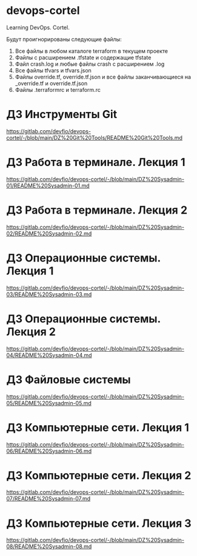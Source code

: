 # devops-cortel

Learning DevOps. Cortel.

Будут проигнорированы следующие файлы:

1. Все файлы в любом каталоге terraform в текущем проекте
2. Файлы с расширением .tfstate и содержащие tfstate
3. Файл crash.log и любые файлы crash с расширением .log
4. Все файлы tfvars и tfvars.json
5. Файлы override.tf, override.tf.json и все файлы заканчивающиеся на _override.tf и override.tf.json
6. Файлы .terraformrc и terraform.rc

# ДЗ Инструменты Git

https://gitlab.com/devfio/devops-cortel/-/blob/main/DZ%20Git%20Tools/README%20Git%20Tools.md

# ДЗ Работа в терминале. Лекция 1

https://gitlab.com/devfio/devops-cortel/-/blob/main/DZ%20Sysadmin-01/README%20Sysadmin-01.md

# ДЗ Работа в терминале. Лекция 2

https://gitlab.com/devfio/devops-cortel/-/blob/main/DZ%20Sysadmin-02/README%20Sysadmin-02.md

# ДЗ Операционные системы. Лекция 1

https://gitlab.com/devfio/devops-cortel/-/blob/main/DZ%20Sysadmin-03/README%20Sysadmin-03.md

# ДЗ Операционные системы. Лекция 2

https://gitlab.com/devfio/devops-cortel/-/blob/main/DZ%20Sysadmin-04/README%20Sysadmin-04.md

# ДЗ Файловые системы

https://gitlab.com/devfio/devops-cortel/-/blob/main/DZ%20Sysadmin-05/README%20Sysadmin-05.md

# ДЗ Компьютерные сети. Лекция 1

https://gitlab.com/devfio/devops-cortel/-/blob/main/DZ%20Sysadmin-06/README%20Sysadmin-06.md

# ДЗ Компьютерные сети. Лекция 2

https://gitlab.com/devfio/devops-cortel/-/blob/main/DZ%20Sysadmin-07/README%20Sysadmin-07.md

# ДЗ Компьютерные сети. Лекция 3

https://gitlab.com/devfio/devops-cortel/-/blob/main/DZ%20Sysadmin-08/README%20Sysadmin-08.md
